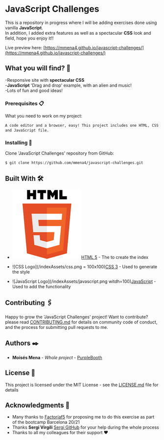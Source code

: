 
# JavaScript Challenges

This is a repository in progress where I will be adding exercises done using vanilla **JavaScript**. <br>
In addition, I added extra features as well as a spectacular **CSS** look and field, hope you enjoy it!!

Live preview here: [https://mmena4.github.io/javascript-challenges/](https://mmena4.github.io/javascript-challenges/)

## What you will find? 🚀

-Responsive site with **spectacular CSS**<br>
-**JavaScript** 'Drag and drop' example, with an alien and music!<br>
-Lots of fun and good ideas! 


### Prerequisites 📋

What you need to work on my project:

```
A code editor and a browser, easy! This project includes one HTML, CSS and JavaScript file.
```

### Installing 🔧

Clone 'JavaScript Challenges' repository from GitHub:
```
$ git clone https://github.com/mmena4/javascript-challenges.git
```

## Built With 🛠️

* ![Html Logo](/indexAssets/html.png)[HTML 5](https://developer.mozilla.org/en-US/docs/Web/Guide/HTML/HTML5) - The to create the index

* ![CSS Logo](/indexAssets/css.png = 100x100)[CSS 3](https://developer.mozilla.org/en-US/docs/Web/CSS) - Used to generate the style

* ![JavaScript Logo](/indexAssets/javascript.png witdh=100)[JavaScript](https://developer.mozilla.org/en-US/docs/Web/JavaScript) - Used to add the functionality

## Contributing 🖇️

Happy to grow the 'JavaScript Challenges' project! Want to contribute? please read [CONTRIBUTING.md](https://gist.github.com/PurpleBooth/b24679402957c63ec426) for details on community code of conduct, and the process for submitting pull requests to me.

## Authors ✒️

* **Moisés Mena** - *Whole project* - [PurpleBooth](https://github.com/mmena4)


## License 📄

This project is licensed under the MIT License - see the [LICENSE.md](LICENSE.md) file for details

## Acknowledgments 🎁

* Many thanks to [Factoríaf5](http://www.rompemosloscodigos.org/) for proposing me to do this exercise as part of the bootcamp Barcelona 20/21
* Thanks **Sergi Virgili** [Sergi GitHub](https://github.com/Sergi-Virgili) for your help during the whole process
* Thanks to all my colleagues for their support ❤️